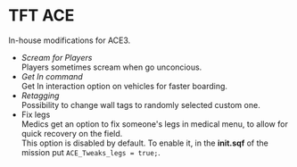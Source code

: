 # TFT ACE

In-house modifications for ACE3.

- _Scream for Players_<br/>
  Players sometimes scream when go unconcious.
- _Get In command_<br/>
  Get In interaction option on vehicles for faster boarding.
- _Retagging_<br/>
  Possibility to change wall tags to randomly selected custom one.
- Fix legs<br/>
  Medics get an option to fix someone's legs in medical menu, to allow for quick recovery on the field.<br/>
  This option is disabled by default. To enable it, in the **init.sqf** of the mission put `ACE_Tweaks_legs = true;`.
